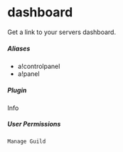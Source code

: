 # dashboard 

Get a link to your servers dashboard.
			

##### Aliases

* a!controlpanel
* a!panel


##### Plugin
Info


##### User Permissions
`Manage Guild`